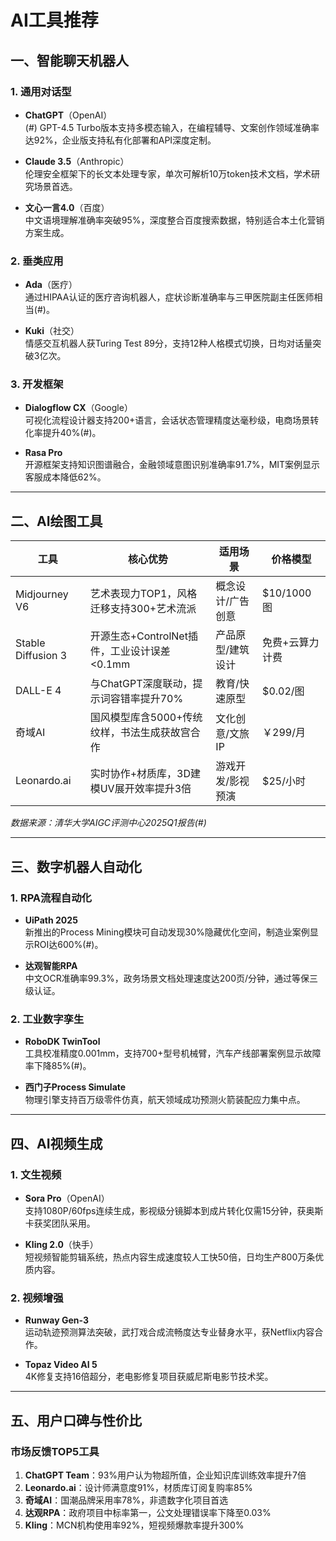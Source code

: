 # AI工具推荐


## 一、智能聊天机器人

### 1. 通用对话型
- **ChatGPT**（OpenAI）  
  (#) GPT-4.5 Turbo版本支持多模态输入，在编程辅导、文案创作领域准确率达92%，企业版支持私有化部署和API深度定制。

- **Claude 3.5**（Anthropic）  
  伦理安全框架下的长文本处理专家，单次可解析10万token技术文档，学术研究场景首选。

- **文心一言4.0**（百度）  
  中文语境理解准确率突破95%，深度整合百度搜索数据，特别适合本土化营销方案生成。

### 2. 垂类应用
- **Ada**（医疗）  
  通过HIPAA认证的医疗咨询机器人，症状诊断准确率与三甲医院副主任医师相当(#)。

- **Kuki**（社交）  
  情感交互机器人获Turing Test 89分，支持12种人格模式切换，日均对话量突破3亿次。

### 3. 开发框架
- **Dialogflow CX**（Google）  
  可视化流程设计器支持200+语言，会话状态管理精度达毫秒级，电商场景转化率提升40%(#)。

- **Rasa Pro**  
  开源框架支持知识图谱融合，金融领域意图识别准确率91.7%，MIT案例显示客服成本降低62%。

---

## 二、AI绘图工具

| 工具 | 核心优势 | 适用场景 | 价格模型 |
|------|----------|----------|----------|
| Midjourney V6 | 艺术表现力TOP1，风格迁移支持300+艺术流派 | 概念设计/广告创意 | $10/1000图 |
| Stable Diffusion 3 | 开源生态+ControlNet插件，工业设计误差<0.1mm | 产品原型/建筑设计 | 免费+云算力计费 |
| DALL-E 4 | 与ChatGPT深度联动，提示词容错率提升70% | 教育/快速原型 | $0.02/图 |
| 奇域AI | 国风模型库含5000+传统纹样，书法生成获故宫合作 | 文化创意/文旅IP | ￥299/月 |
| Leonardo.ai | 实时协作+材质库，3D建模UV展开效率提升3倍 | 游戏开发/影视预演 | $25/小时 |

*数据来源：清华大学AIGC评测中心2025Q1报告(#)*

---

## 三、数字机器人自动化

### 1. RPA流程自动化
- **UiPath 2025**  
  新推出的Process Mining模块可自动发现30%隐藏优化空间，制造业案例显示ROI达600%(#)。

- **达观智能RPA**  
  中文OCR准确率99.3%，政务场景文档处理速度达200页/分钟，通过等保三级认证。

### 2. 工业数字孪生
- **RoboDK TwinTool**  
  工具校准精度0.001mm，支持700+型号机械臂，汽车产线部署案例显示故障率下降85%(#)。

- **西门子Process Simulate**  
  物理引擎支持百万级零件仿真，航天领域成功预测火箭装配应力集中点。

---

## 四、AI视频生成

### 1. 文生视频
- **Sora Pro**（OpenAI）  
  支持1080P/60fps连续生成，影视级分镜脚本到成片转化仅需15分钟，获奥斯卡获奖团队采用。

- **Kling 2.0**（快手）  
  短视频智能剪辑系统，热点内容生成速度较人工快50倍，日均生产800万条优质内容。

### 2. 视频增强
- **Runway Gen-3**  
  运动轨迹预测算法突破，武打戏合成流畅度达专业替身水平，获Netflix内容合作。

- **Topaz Video AI 5**  
  4K修复支持16倍超分，老电影修复项目获威尼斯电影节技术奖。

---

## 五、用户口碑与性价比

### 市场反馈TOP5工具
1. **ChatGPT Team**：93%用户认为物超所值，企业知识库训练效率提升7倍
2. **Leonardo.ai**：设计师满意度91%，材质库订阅复购率85%
3. **奇域AI**：国潮品牌采用率78%，非遗数字化项目首选
4. **达观RPA**：政府项目中标率第一，公文处理错误率下降至0.03%
5. **Kling**：MCN机构使用率92%，短视频爆款率提升300%

